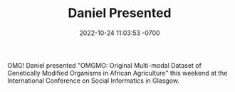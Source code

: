 ﻿---
layout: post
title: "Daniel Presented"
date: 2022-10-24 11:03:53 -0700
type: 
---

OMG! Daniel presented "OMGMO: Original Multi-modal Dataset of Genetically Modified Organisms in African Agriculture" this weekend at the International Conference on Social Informatics in Glasgow.
